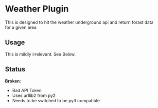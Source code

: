 # Weather Plugin

This is designed to hit the weather underground api and return forast data for a given area

## Usage
This is mildly irrelevant. See Below.

## Status

**Broken:**

- Bad API Token
- Uses urllib2 from py2
- Needs to be switched to be py3 compatible

